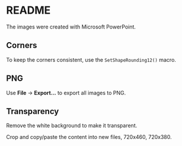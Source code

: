 # README

The images were created with Microsoft PowerPoint.

## Corners

To keep the corners consistent, use the `SetShapeRounding12()` macro.

## PNG

Use **File** -> **Export...** to export all images to PNG.

## Transparency

Remove the white background to make it transparent.

Crop and copy/paste the content into new files, 720x460, 720x380.


